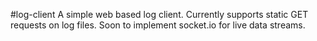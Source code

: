 #log-client
A simple web based log client. Currently supports static GET requests on log files. Soon to implement socket.io for live data streams.


